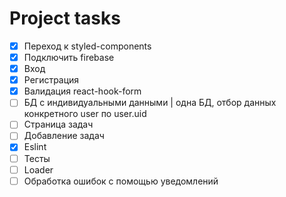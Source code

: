 # Project tasks

- [x] Переход к styled-components
- [x] Подключить firebase
- [x] Вход
- [x] Регистрация
- [x] Валидация react-hook-form
- [ ] БД с индивидуальными данными | одна БД, отбор данных конкретного user по user.uid
- [ ] Страница задач
- [ ] Добавление задач
- [x] Eslint
- [ ] Тесты
- [ ] Loader
- [ ] Обработка ошибок с помощью уведомлений